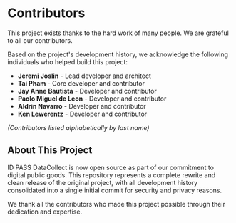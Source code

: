 # Contributors

This project exists thanks to the hard work of many people. We are grateful to all our contributors.

Based on the project's development history, we acknowledge the following individuals who helped build this project:

- **Jeremi Joslin** - Lead developer and architect
- **Tai Pham** - Core developer and contributor  
- **Jay Anne Bautista** - Developer and contributor
- **Paolo Miguel de Leon** - Developer and contributor
- **Aldrin Navarro** - Developer and contributor
- **Ken Lewerentz** - Developer and contributor

*(Contributors listed alphabetically by last name)*

## About This Project

ID PASS DataCollect is now open source as part of our commitment to digital public goods. This repository represents a complete rewrite and clean release of the original project, with all development history consolidated into a single initial commit for security and privacy reasons.

We thank all the contributors who made this project possible through their dedication and expertise.